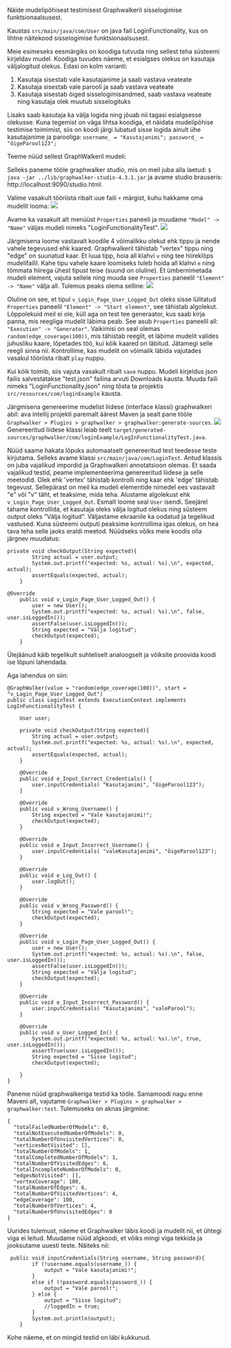Näide mudelipõhisest testimisest Graphwalkeril sisselogimise funktsionaalsusest.

Kaustas ``src/main/java/com/User`` on java fail LoginFunctionality, kus on lihtne näitekood sisselogimise
funktsionaalsusest. 

Meie esimeseks eesmärgiks on koodiga tutvuda ning sellest teha süsteemi kirjeldav mudel. 
Koodiga tuvudes näeme, et esialgses olekus on kasutaja väljalogitud olekus. Edasi on kolm varianti:
1. Kasutaja sisestab vale kasutajanime ja saab vastava veateate
2. Kasutaja sisestab vale parooli ja saab vastava veateate
3. Kasutaja sisestab õiged sisselogimisandmed, saab vastava veateate ning kasutaja olek muutub sisselogituks

Lisaks saab kasutaja ka välja logida ning jõuab nii tagasi esialgsesse olekusse. Kuna tegemist on väga lihtsa koodiga,
et näidata mudelipõhise testimise toimimist, siis on koodi järgi lubatud sisse logida ainult ühe kasutajanime ja parooliga:
``username_ = "Kasutajanimi";
password_ = "õigeParool123";``

Teeme nüüd sellest GraphWalkeril mudeli:

Selleks paneme tööle graphwalker studio, mis on meil juba alla laetud: 
`$ java -jar ../lib/graphwalker-studio-4.3.1.jar` ja avame studio brauseris: http://localhost:9090/studio.html.

Valime vasakult tööriista ribalt uue faili `+` märgist, kuhu hakkame oma mudelit looma:
![](pildid/graphwalker.png)

Avame ka vasakult alt menüüst ``Properties`` paneeli ja muudame `"Model" -> "Name"` väljas mudeli nimeks 
"LoginFunctionalityTest".
![](pildid/graphwalker2.png)

Järgmisena loome vastavalt koodile 4 võimalikku olekut ehk tippu ja nende vahele tegevused ehk kaared. Graphwalkeril 
tähistab "vertex" tippu ning "edge" on suunatud kaar. Et luua tipp, hoia all klahvi ``v`` ning tee hiireklõps mudelifailil.
Kahe tipu vahele kaare loomiseks tuleb hoida all klahvi `e` ning tõmmata hiirega ühest tipust teise (suund on oluline).
Et ümbernimetada mudeli element, vajuta sellele ning muuda see `Properties` paneelil  `"Element" -> "Name"` välja all. 
Tulemus peaks olema selline:
![](pildid/graphwalker3.png)

Oluline on see, et tipul ``v_Login_Page_User_Logged_Out`` oleks sisse lülitatud `Properties` paneelil `"Element" -> "Start element"`,
see tähistab algolekut. Lõppolekuid meil ei ole, küll aga on test tee generaator, kus saab kirja panna, mis reegliga 
mudelit läbima peab. See asub `Properties` paneelil all: `"Execution" -> "Generator"`. Vaikimisi on seal olemas `random(edge_coverage(100))`,
mis tähistab reeglit, et läbime mudelit valides juhusliku kaare, lõpetades töö, kui kõik kaared on läbitud. Jätamegi selle 
reegli sinna nii. Kontrollime, kas mudelit on võimalik läbida vajutades vasakul tööriista ribalt `play` nuppu.

Kui kõik toimib, siis vajuta vasakult ribalt ``save`` nuppu. Mudeli kirjeldus json failis salvestatakse "test.json" failina
arvuti Downloads kausta. Muuda faili nimeks "LoginFunctionality.json" ning tõsta ta projektis `src/resources/com/loginExample` 
kausta. 

Järgmisena genereerime mudelist liidese (interface klassi) graphwalkeri abil: ava intellij projekti paremalt äärest Maven
ja sealt pane tööle ``Graphwalker > Plugins > graphwalker > graphwalker:generate-sources``. 
![](pildid/graphwalker4.png)
Genereeritud liidese klassi leiab teelt ``target/generated-sources/graphwalker/com/loginExample/LogInFunctionalityTest.java``.

Nüüd saame hakata lõpuks automaatselt genereeritud test teedesse teste kirjutama. Selleks avame klassi 
``src/main/java/com/LoginTest``. Antud klassis on juba vajalikud impordid ja Graphwalkeri annotatsioon olemas. Et saada 
vajalikud testid, peame implementeerima genereeritud liidese ja selle meetodid. Olek ehk 'vertex' tähistab kontrolli ning
kaar ehk 'edge' tähistab tegevust. Sellepärast on meil ka mudeli elementide nimedel ees vastavalt "e" või "v" täht, et 
teaksime, mida teha. Alustame algolekust ehk ``v_Login_Page_User_Logged_Out``. Esmalt loome seal `User` isendi.
Seejärel tahame kontrollida, et kasutaja oleks välja logitud olekus ning süsteem output oleks "Välja logitud". Väljastame
ekraanile ka oodatud ja tegelikud vastused. Kuna süsteemi outputi peaksime kontrollima igas olekus, on hea tava teha selle
jaoks eraldi meetod. Nüüdseks võiks meie koodis olla järgnev muudatus: 

``` 
private void checkOutput(String expected){
        String actual = user.output;
        System.out.printf("expected: %s, actual: %s).\n", expected, actual);
        assertEquals(expected, actual);
    }

@Override
    public void v_Login_Page_User_Logged_Out() {
        user = new User();
        System.out.printf("expected: %s, actual: %s).\n", false, user.isLoggedIn());
        assertFalse(user.isLoggedIn());
        String expected = "Välja logitud";
        checkOutput(expected);
    }    
```

Ülejäänud käib tegelikult suhteliselt analoogselt ja võiksite proovida koodi ise lõpuni lahendada.

Aga lahendus on siin:

```
@GraphWalker(value = "random(edge_coverage(100))", start = "v_Login_Page_User_Logged_Out")
public class LoginTest extends ExecutionContext implements LogInFunctionalityTest {

    User user;

    private void checkOutput(String expected){
        String actual = user.output;
        System.out.printf("expected: %s, actual: %s).\n", expected, actual);
        assertEquals(expected, actual);
    }

    @Override
    public void e_Input_Correct_Credentials() {
        user.inputCredentials( "Kasutajanimi", "õigeParool123");
    }

    @Override
    public void v_Wrong_Username() {
        String expected = "Vale kasutajanimi!";
        checkOutput(expected);
    }

    @Override
    public void e_Input_Incorrect_Username() {
        user.inputCredentials( "valeKasutajanimi", "õigeParool123");
    }

    @Override
    public void e_Log_Out() {
        user.logOut();
    }

    @Override
    public void v_Wrong_Password() {
        String expected = "Vale parool!";
        checkOutput(expected);
    }

    @Override
    public void v_Login_Page_User_Logged_Out() {
        user = new User();
        System.out.printf("expected: %s, actual: %s).\n", false, user.isLoggedIn());
        assertFalse(user.isLoggedIn());
        String expected = "Välja logitud";
        checkOutput(expected);
    }

    @Override
    public void e_Input_Incorrect_Password() {
        user.inputCredentials( "Kasutajanimi", "valeParool");
    }

    @Override
    public void v_User_Logged_In() {
        System.out.printf("expected: %s, actual: %s).\n", true, user.isLoggedIn());
        assertTrue(user.isLoggedIn());
        String expected = "Sisse logitud";
        checkOutput(expected);

    }
}
```

Paneme nüüd graphwalkeriga testid ka tööle. Samamoodi nagu enne Maveni alt, vajutame 
``Graphwalker > Plugins > graphwalker > graphwalker:test``. Tulemuseks on aknas järgmine:
```
{
  "totalFailedNumberOfModels": 0,
  "totalNotExecutedNumberOfModels": 0,
  "totalNumberOfUnvisitedVertices": 0,
  "verticesNotVisited": [],
  "totalNumberOfModels": 1,
  "totalCompletedNumberOfModels": 1,
  "totalNumberOfVisitedEdges": 6,
  "totalIncompleteNumberOfModels": 0,
  "edgesNotVisited": [],
  "vertexCoverage": 100,
  "totalNumberOfEdges": 6,
  "totalNumberOfVisitedVertices": 4,
  "edgeCoverage": 100,
  "totalNumberOfVertices": 4,
  "totalNumberOfUnvisitedEdges": 0
}
```

Uurides tulemust, näeme et Graphwalker läbis koodi ja mudelit nii, et ühtegi viga ei leitud. Muudame nüüd algkoodi, et 
võiks mingi viga tekkida ja jooksutame uuesti teste. Näiteks nii:

```
 public void inputCredentials(String username, String password){
        if (!username.equals(username_)) {
            output = "Vale kasutajanimi!";
        }
        else if (!password.equals(password_)) {
            output = "Vale parool!";
        } else {
            output = "Sisse logitud";
            //loggedIn = true;
        }
        System.out.println(output);
    }
```

Kohe näeme, et on mingid testid on läbi kukkunud. 


